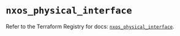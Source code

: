 # `nxos_physical_interface`

Refer to the Terraform Registry for docs: [`nxos_physical_interface`](https://registry.terraform.io/providers/ciscodevnet/nxos/0.5.10/docs/resources/physical_interface).
